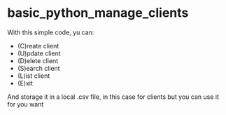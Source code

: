 # basic_python_manage_clients
<p>With this simple code, yu can:</p>

<ul>
  <li>(C)reate client</li>
  <li>(U)pdate client</li>
  <li>(D)elete client</li>
  <li>(S)earch client</li>
  <li>(L)ist client</li>
  <li>(E)xit</li>
</ul>
<p>And storage it in a local .csv file, in this case for clients but you can use it for you want</p>
